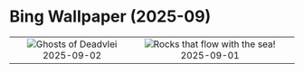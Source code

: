 # Bing Wallpaper (2025-09)

|  |  |  |
|:---:|:---:|:---:|
| ![](https://www.bing.com/th?id=OHR.DeadvleiTrees_EN-GB0679166785_400x240.jpg "Ghosts of Deadvlei") 2025-09-02 | ![](https://www.bing.com/th?id=OHR.GipuzcoaSummer_EN-GB2818544324_400x240.jpg "Rocks that flow with the sea!") 2025-09-01 |  |
